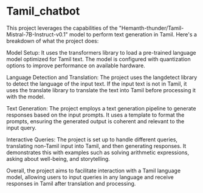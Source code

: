 # Tamil_chatbot
This project leverages the capabilities of the "Hemanth-thunder/Tamil-Mistral-7B-Instruct-v0.1" model to perform text generation in Tamil. Here's a breakdown of what the project does:

Model Setup: It uses the transformers library to load a pre-trained language model optimized for Tamil text. The model is configured with quantization options to improve performance on available hardware.

Language Detection and Translation: The project uses the langdetect library to detect the language of the input text. If the input text is not in Tamil, it uses the translate library to translate the text into Tamil before processing it with the model.

Text Generation: The project employs a text generation pipeline to generate responses based on the input prompts. It uses a template to format the prompts, ensuring the generated output is coherent and relevant to the input query.

Interactive Queries: The project is set up to handle different queries, translating non-Tamil input into Tamil, and then generating responses. It demonstrates this with examples such as solving arithmetic expressions, asking about well-being, and storytelling.

Overall, the project aims to facilitate interaction with a Tamil language model, allowing users to input queries in any language and receive responses in Tamil after translation and processing.

